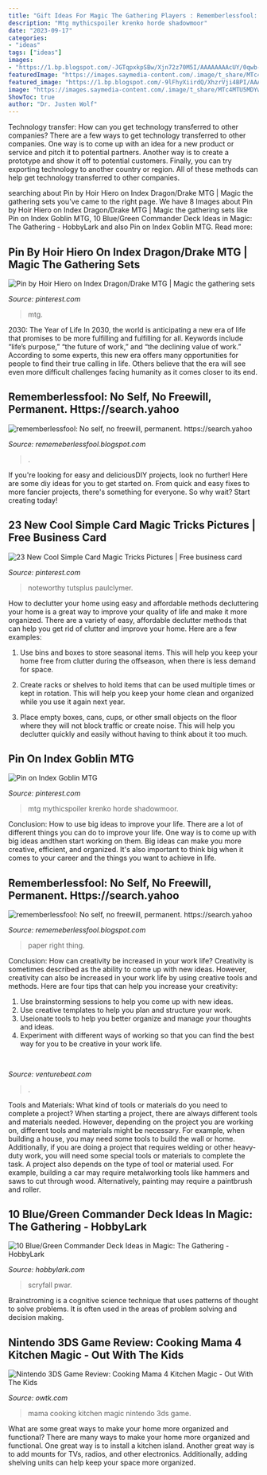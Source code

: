 ```yaml
---
title: "Gift Ideas For Magic The Gathering Players : Rememberlessfool: No Self, No Freewill, Permanent. Https://search.yahoo"
description: "Mtg mythicspoiler krenko horde shadowmoor"
date: "2023-09-17"
categories:
- "ideas"
tags: ["ideas"]
images:
- "https://1.bp.blogspot.com/-JGTqpxkpSBw/Xjn72z70M5I/AAAAAAAAcUY/0qwb-tXAPf8z1JGu1WwUBCHjAFCougPfgCLcBGAsYHQ/s1600/Untitled285.png"
featuredImage: "https://images.saymedia-content.com/.image/t_share/MTc4MTU5MDYwODU5MjMzODk2/mtg-bluegreen-commander-decks.jpg"
featured_image: "https://1.bp.blogspot.com/-9lFhyXiirdQ/XhzrVji4BPI/AAAAAAAAcEU/c-Qnn1c5XG0elmHF3zQQQxR7-BWvACTIwCLcBGAsYHQ/s1600/Untitled196.png"
image: "https://images.saymedia-content.com/.image/t_share/MTc4MTU5MDYwODU5MjMzODk2/mtg-bluegreen-commander-decks.jpg"
ShowToc: true
author: "Dr. Justen Wolf"
---
```



Technology transfer: How can you get technology transferred to other companies?
There are a few ways to get technology transferred to other companies. One way is to come up with an idea for a new product or service and pitch it to potential partners. Another way is to create a prototype and show it off to potential customers. Finally, you can try exporting technology to another country or region. All of these methods can help get technology transferred to other companies.

	

		
searching about Pin by Hoir Hiero on Index Dragon/Drake MTG | Magic the gathering sets you've came to the right page. We have 8 Images about Pin by Hoir Hiero on Index Dragon/Drake MTG | Magic the gathering sets like Pin on Index Goblin MTG, 10 Blue/Green Commander Deck Ideas in Magic: The Gathering - HobbyLark and also Pin on Index Goblin MTG. Read more:
		
    
## Pin By Hoir Hiero On Index Dragon/Drake MTG | Magic The Gathering Sets

<img loading=lazy src="https://i.pinimg.com/736x/57/27/f2/5727f2200b5c7a65d9dd75ec4dafaadf.jpg" onerror="this.onerror=null;this.src='https://tse4.mm.bing.net/th?id=OIP.LR0x7pIBDNPph5y3DUShjQHaKV&amp;pid=15.1';" alt="Pin by Hoir Hiero on Index Dragon/Drake MTG | Magic the gathering sets">

_Source: pinterest.com_

>mtg. 

	

2030: The Year of Life
In 2030, the world is anticipating a new era of life that promises to be more fulfilling and fulfilling for all. Keywords include “life’s purpose,” “the future of work,” and “the declining value of work.” According to some experts, this new era offers many opportunities for people to find their true calling in life. Others believe that the era will see even more difficult challenges facing humanity as it comes closer to its end.

    
## Rememberlessfool: No Self, No Freewill, Permanent. Https://search.yahoo

<img loading=lazy src="https://1.bp.blogspot.com/-9lFhyXiirdQ/XhzrVji4BPI/AAAAAAAAcEU/c-Qnn1c5XG0elmHF3zQQQxR7-BWvACTIwCLcBGAsYHQ/s1600/Untitled196.png" onerror="this.onerror=null;this.src='https://tse1.mm.bing.net/th?id=OIP.zeHtWb29iydMnm3aGd_69AHaEK&amp;pid=15.1';" alt="rememberlessfool: No self, no freewill, permanent. https://search.yahoo">

_Source: rememeberlessfool.blogspot.com_

>. 

	

If you're looking for easy and deliciousDIY projects, look no further! Here are some diy ideas for you to get started on. From quick and easy fixes to more fancier projects, there's something for everyone. So why wait? Start creating today!

    
## 23 New Cool Simple Card Magic Tricks Pictures | Free Business Card

<img loading=lazy src="https://i.pinimg.com/736x/5c/3c/18/5c3c1824d6b30bca422126efa119da67.jpg" onerror="this.onerror=null;this.src='https://tse2.mm.bing.net/th?id=OIP.MMH18nckY0jPjRzlG_iQ-QHaFb&amp;pid=15.1';" alt="23 New Cool Simple Card Magic Tricks Pictures | Free business card">

_Source: pinterest.com_

>noteworthy tutsplus paulclymer. 

	

How to declutter your home using easy and affordable methods
decluttering your home is a great way to improve your quality of life and make it more organized. There are a variety of easy, affordable declutter methods that can help you get rid of clutter and improve your home. Here are a few examples:
1. Use bins and boxes to store seasonal items. This will help you keep your home free from clutter during the offseason, when there is less demand for space.

2. Create racks or shelves to hold items that can be used multiple times or kept in rotation. This will help you keep your home clean and organized while you use it again next year.

3. Place empty boxes, cans, cups, or other small objects on the floor where they will not block traffic or create noise. This will help you declutter quickly and easily without having to think about it too much.


    
## Pin On Index Goblin MTG

<img loading=lazy src="https://i.pinimg.com/736x/30/a3/27/30a327bfd561f6ee25568c266b951571.jpg" onerror="this.onerror=null;this.src='https://tse2.mm.bing.net/th?id=OIP.OhoEBLRELCj_Js4n4Ak_pQHaKV&amp;pid=15.1';" alt="Pin on Index Goblin MTG">

_Source: pinterest.com_

>mtg mythicspoiler krenko horde shadowmoor. 

	

Conclusion: How to use big ideas to improve your life.
There are a lot of different things you can do to improve your life. One way is to come up with big ideas andthen start working on them. Big ideas can make you more creative, efficient, and organized. It's also important to think big when it comes to your career and the things you want to achieve in life.

    
## Rememberlessfool: No Self, No Freewill, Permanent. Https://search.yahoo

<img loading=lazy src="https://1.bp.blogspot.com/-JGTqpxkpSBw/Xjn72z70M5I/AAAAAAAAcUY/0qwb-tXAPf8z1JGu1WwUBCHjAFCougPfgCLcBGAsYHQ/s1600/Untitled285.png" onerror="this.onerror=null;this.src='https://tse3.mm.bing.net/th?id=OIP.E0vpHRmWHzCtZhErewgyOgHaEK&amp;pid=15.1';" alt="rememberlessfool: No self, no freewill, permanent. https://search.yahoo">

_Source: rememeberlessfool.blogspot.com_

>paper right thing. 

	

Conclusion: How can creativity be increased in your work life?
Creativity is sometimes described as the ability to come up with new ideas. However, creativity can also be increased in your work life by using creative tools and methods. Here are four tips that can help you increase your creativity:
1. Use brainstorming sessions to help you come up with new ideas.
2. Use creative templates to help you plan and structure your work.
3. Useionate tools to help you better organize and manage your thoughts and ideas.
4. Experiment with different ways of working so that you can find the best way for you to be creative in your work life.

    
## 

<img loading=lazy src="https://venturebeat.com/wp-content/uploads/2019/10/image-e1572293614959.png" onerror="this.onerror=null;this.src='https://tse4.mm.bing.net/th?id=OIP.iPt953tqzs0RBzbh_rceXwHaDs&amp;pid=15.1';" alt="">

_Source: venturebeat.com_

>. 

	

Tools and Materials: What kind of tools or materials do you need to complete a project?
When starting a project, there are always different tools and materials needed. However, depending on the project you are working on, different tools and materials might be necessary.  For example, when building a house, you may need some tools to build the wall or home.  Additionally, if you are doing a project that requires welding or other heavy-duty work, you will need some special tools or materials to complete the task.   A project also depends on the type of tool or material used. For example, building a car may require metalworking tools like hammers and saws to cut through wood. Alternatively, painting may require a paintbrush and roller.

    
## 10 Blue/Green Commander Deck Ideas In Magic: The Gathering - HobbyLark

<img loading=lazy src="https://images.saymedia-content.com/.image/t_share/MTc4MTU5MDYwODU5MjMzODk2/mtg-bluegreen-commander-decks.jpg" onerror="this.onerror=null;this.src='https://tse2.mm.bing.net/th?id=OIP.dodGZvytVnd5MSiwvtrZqAHaKT&amp;pid=15.1';" alt="10 Blue/Green Commander Deck Ideas in Magic: The Gathering - HobbyLark">

_Source: hobbylark.com_

>scryfall pwar. 

	

Brainstroming is a cognitive science technique that uses patterns of thought to solve problems. It is often used in the areas of problem solving and decision making.

    
## Nintendo 3DS Game Review: Cooking Mama 4 Kitchen Magic - Out With The Kids

<img loading=lazy src="https://owtk.com/wp-content/uploads/2011/12/cooking-mama-4-box.jpg" onerror="this.onerror=null;this.src='https://tse1.mm.bing.net/th?id=OIP.UUfPQCI8lq4_-3Uvgik9wQHaGl&amp;pid=15.1';" alt="Nintendo 3DS Game Review: Cooking Mama 4 Kitchen Magic - Out With The Kids">

_Source: owtk.com_

>mama cooking kitchen magic nintendo 3ds game. 

	

What are some great ways to make your home more organized and functional?
There are many ways to make your home more organized and functional. One great way is to install a kitchen island. Another great way is to add mounts for TVs, radios, and other electronics. Additionally, adding shelving units can help keep your space more organized.

